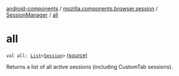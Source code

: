 [android-components](../../index.md) / [mozilla.components.browser.session](../index.md) / [SessionManager](index.md) / [all](./all.md)

# all

`val all: `[`List`](https://kotlinlang.org/api/latest/jvm/stdlib/kotlin.collections/-list/index.html)`<`[`Session`](../-session/index.md)`>` [(source)](https://github.com/mozilla-mobile/android-components/blob/master/components/browser/session/src/main/java/mozilla/components/browser/session/SessionManager.kt#L67)

Returns a list of all active sessions (including CustomTab sessions).

